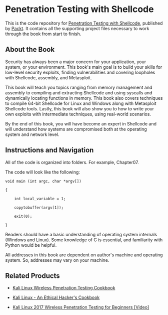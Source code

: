# Penetration Testing with Shellcode
This is the code repository for [Penetration Testing with Shellcode](https://www.packtpub.com/networking-and-servers/penetration-testing-shellcode?utm_source=github&utm_medium=repository&utm_campaign=9781788473736), published by [Packt](https://www.packtpub.com/?utm_source=github). It contains all the supporting project files necessary to work through the book from start to finish.
## About the Book
Security has always been a major concern for your application, your system, or your environment. This book's main goal is to build your skills for low-level security exploits, finding vulnerabilities and covering loopholes with Shellcode, assembly, and Metasploit.

This book will teach you topics ranging from memory management and assembly to compiling and extracting Shellcode and using syscalls and dynamically locating functions in memory. This book also covers techniques to compile 64-bit Shellcode for Linux and Windows along with Metasploit Shellcode tools. Lastly, this book will also show you to how to write your own exploits with intermediate techniques, using real-world scenarios.

By the end of this book, you will have become an expert in Shellcode and will understand how systems are compromised both at the operating system and network level.
## Instructions and Navigation
All of the code is organized into folders. For example, Chapter07.



The code will look like the following:
```
void main (int argc, char *argv[])

{

    int local_variable = 1;

    copytobuffer(argv[1]);

    exit(0);

}
```

Readers should have a basic understanding of operating system internals (Windows and Linux). Some knowledge of C is essential, and familiarity with Python would be helpful.

All addresses in this book are dependent on author's machine and operating system. So, addresses may vary on your machine.

## Related Products
* [Kali Linux Wireless Penetration Testing Cookbook](https://www.packtpub.com/networking-and-servers/kali-linux-wireless-penetration-testing-cookbook?utm_source=github&utm_medium=repository&utm_campaign=9781783554089)

* [Kali Linux - An Ethical Hacker's Cookbook](https://www.packtpub.com/networking-and-servers/kali-linux-pentesting-cookbook?utm_source=github&utm_medium=repository&utm_campaign=9781787121829)

* [Kali Linux 2017 Wireless Penetration Testing for Beginners [Video]](https://www.packtpub.com/networking-and-servers/kali-linux-2017-wireless-penetration-testing-beginners-video?utm_source=github&utm_medium=repository&utm_campaign=9781788394055)
